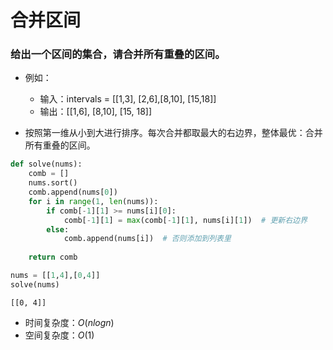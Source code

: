 
# 合并区间

### 给出一个区间的集合，请合并所有重叠的区间。

* 例如：
    * 输入：intervals = [[1,3], [2,6],[8,10], [15,18]]
    * 输出：[[1,6], [8,10], [15, 18]]

* 按照第一维从小到大进行排序。每次合并都取最大的右边界，整体最优：合并所有重叠的区间。


```python
def solve(nums):
    comb = []
    nums.sort()
    comb.append(nums[0])
    for i in range(1, len(nums)):
        if comb[-1][1] >= nums[i][0]:
            comb[-1][1] = max(comb[-1][1], nums[i][1])  # 更新右边界
        else:
            comb.append(nums[i])  # 否则添加到列表里
       
    return comb
```


```python
nums = [[1,4],[0,4]]
solve(nums)
```




    [[0, 4]]



* 时间复杂度：$O(nlogn)$
* 空间复杂度：$O(1)$
